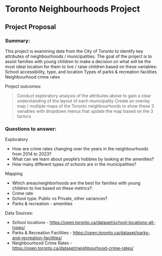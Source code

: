 # Toronto Neighbourhoods Project

## Project Proposal

### Summary: 

This project is examining data from the City of Toronto to identify key attributes of neighbourhoods / municipalities. The goal of the project is to assist families with young children to make a decision on what will be the most ideal location for them to live / raise children based on these variables:
School accessibility, type, and location
Types of parks & recreation facilities
Neighbourhood crime rates

Project outcomes: 

> Conduct exploratory analysis of the attributes above to gain a clear understanding of the layout of each municipality
Create an overlay map / multiple maps of the Toronto neighbourhoods to show these 3 variables with dropdown menus that update the map based on the 3 factors

### Questions to answer:

Exploratory
- How are crime rates changing over the years in the neighbourhoods from 2014 to 2023?
- What can we learn about people’s hobbies by looking at the amenities?
- How many different types of schools are in the municipalities?

Mapping
- Which areas/neighborhoods are the best for families with young children to live based on these metrics?:
- Crime rate
- School type: Public vs Private, other variances?
- Parks & recreation - amenities

Data Sources:

- School locations - https://open.toronto.ca/dataset/school-locations-all-types/
- Parks & Recreation Facilities - https://open.toronto.ca/dataset/parks-and-recreation-facilities/
- Neighbourhood Crime Rates - https://open.toronto.ca/dataset/neighbourhood-crime-rates/
